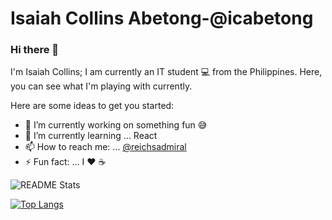 # Isaiah Collins Abetong-@icabetong

### Hi there 👋 
I'm Isaiah Collins; I am currently an IT student 💻 from the Philippines. Here, you can see what I'm  playing with currently.  


Here are some ideas to get you started:

- 🔭 I’m currently working on something fun 😅
- 🌱 I’m currently learning ... React
- 📫 How to reach me: ... [@reichsadmiral](https://twitter.com/reichsadmiral)
- ⚡ Fun fact: ... I ♥ ☕

![README Stats](https://github-readme-stats.vercel.app/api?username=icabetong)

[![Top Langs](https://github-readme-stats.vercel.app/api/top-langs/?username=icabetong)](https://github.com/anuraghazra/github-readme-stats)
